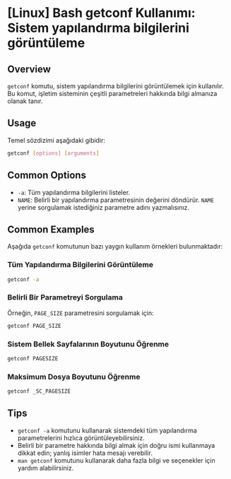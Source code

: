 # [Linux] Bash getconf Kullanımı: Sistem yapılandırma bilgilerini görüntüleme

## Overview
`getconf` komutu, sistem yapılandırma bilgilerini görüntülemek için kullanılır. Bu komut, işletim sisteminin çeşitli parametreleri hakkında bilgi almanıza olanak tanır.

## Usage
Temel sözdizimi aşağıdaki gibidir:

```bash
getconf [options] [arguments]
```

## Common Options
- `-a`: Tüm yapılandırma bilgilerini listeler.
- `NAME`: Belirli bir yapılandırma parametresinin değerini döndürür. `NAME` yerine sorgulamak istediğiniz parametre adını yazmalısınız.

## Common Examples
Aşağıda `getconf` komutunun bazı yaygın kullanım örnekleri bulunmaktadır:

### Tüm Yapılandırma Bilgilerini Görüntüleme
```bash
getconf -a
```

### Belirli Bir Parametreyi Sorgulama
Örneğin, `PAGE_SIZE` parametresini sorgulamak için:
```bash
getconf PAGE_SIZE
```

### Sistem Bellek Sayfalarının Boyutunu Öğrenme
```bash
getconf PAGESIZE
```

### Maksimum Dosya Boyutunu Öğrenme
```bash
getconf _SC_PAGESIZE
```

## Tips
- `getconf -a` komutunu kullanarak sistemdeki tüm yapılandırma parametrelerini hızlıca görüntüleyebilirsiniz.
- Belirli bir parametre hakkında bilgi almak için doğru ismi kullanmaya dikkat edin; yanlış isimler hata mesajı verebilir.
- `man getconf` komutunu kullanarak daha fazla bilgi ve seçenekler için yardım alabilirsiniz.